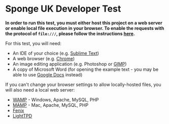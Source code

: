 # Sponge UK Developer Test

**In order to run this test, you must either host this project on a web server or enable local file execution in your browser. To enable the requests with the protocol of `file:///`, please follow the instructions [here](https://github.com/mrdoob/three.js/wiki/How-to-run-things-locally).**

For this test, you will need:

* An IDE of your choice (e.g. [Sublime Text](https://www.sublimetext.com/3))
* A web browser (e.g. [Chrome](https://www.google.com/chrome/))
* An image editing application (e.g. Photoshop or [GIMP](https://www.gimp.org/))
* A copy of Microsoft Word (for opening the example text - you may be able to use [Google Docs](https://www.google.co.uk/docs/about/) instead)

If you can't change your browser settings to allow locally-hosted files, you will also need a local web server:

* [WAMP](http://www.wampserver.com/en/) - Windows, Apache, MySQL, PHP
* [MAMP](https://www.mamp.info/en/) - Mac, Apache, MySQL, PHP
* [Fenix](http://fenixwebserver.com/)
* [LightTPD](http://www.lighttpd.net/)